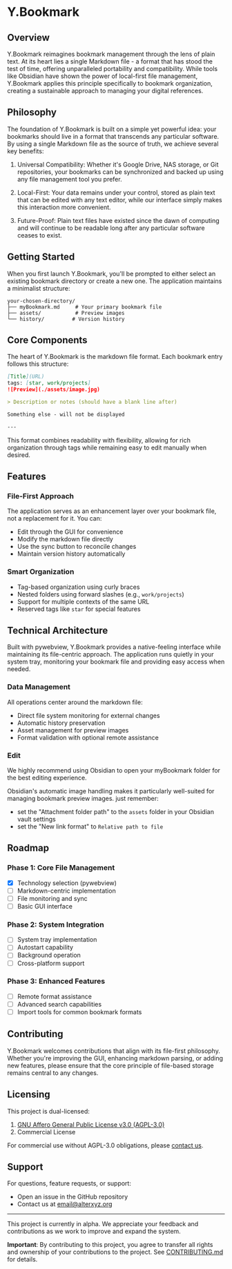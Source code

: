 # Y.Bookmark

## Overview

Y.Bookmark reimagines bookmark management through the lens of plain text. At its heart lies a single Markdown file - a format that has stood the test of time, offering unparalleled portability and compatibility. While tools like Obsidian have shown the power of local-first file management, Y.Bookmark applies this principle specifically to bookmark organization, creating a sustainable approach to managing your digital references.

## Philosophy

The foundation of Y.Bookmark is built on a simple yet powerful idea: your bookmarks should live in a format that transcends any particular software. By using a single Markdown file as the source of truth, we achieve several key benefits:

1. Universal Compatibility: Whether it's Google Drive, NAS storage, or Git repositories, your bookmarks can be synchronized and backed up using any file management tool you prefer.

2. Local-First: Your data remains under your control, stored as plain text that can be edited with any text editor, while our interface simply makes this interaction more convenient.

3. Future-Proof: Plain text files have existed since the dawn of computing and will continue to be readable long after any particular software ceases to exist.

## Getting Started

When you first launch Y.Bookmark, you'll be prompted to either select an existing bookmark directory or create a new one. The application maintains a minimalist structure:

```plaintext
your-chosen-directory/
├── myBookmark.md     # Your primary bookmark file
├── assets/           # Preview images
└── history/         # Version history
```

## Core Components

The heart of Y.Bookmark is the markdown file format. Each bookmark entry follows this structure:

```markdown
[Title](URL)
tags: [star, work/projects]
![Preview](./assets/image.jpg)

> Description or notes (should have a blank line after)

Something else - will not be displayed

---
```

This format combines readability with flexibility, allowing for rich organization through tags while remaining easy to edit manually when desired.

## Features

### File-First Approach

The application serves as an enhancement layer over your bookmark file, not a replacement for it. You can:

- Edit through the GUI for convenience
- Modify the markdown file directly
- Use the sync button to reconcile changes
- Maintain version history automatically

### Smart Organization

- Tag-based organization using curly braces
- Nested folders using forward slashes (e.g., `work/projects`)
- Support for multiple contexts of the same URL
- Reserved tags like `star` for special features

## Technical Architecture

Built with pywebview, Y.Bookmark provides a native-feeling interface while maintaining its file-centric approach. The application runs quietly in your system tray, monitoring your bookmark file and providing easy access when needed.

### Data Management

All operations center around the markdown file:

- Direct file system monitoring for external changes
- Automatic history preservation
- Asset management for preview images
- Format validation with optional remote assistance

### Edit

We highly recommend using Obsidian to open your myBookmark folder for the best editing experience.

Obsidian's automatic image handling makes it particularly well-suited for managing bookmark preview images.
just remember:

- set the "Attachment folder path" to the `assets` folder in your Obsidian vault settings
- set the "New link format" to `Relative path to file`

## Roadmap

### Phase 1: Core File Management

- [x] Technology selection (pywebview)
- [ ] Markdown-centric implementation
- [ ] File monitoring and sync
- [ ] Basic GUI interface

### Phase 2: System Integration

- [ ] System tray implementation
- [ ] Autostart capability
- [ ] Background operation
- [ ] Cross-platform support

### Phase 3: Enhanced Features

- [ ] Remote format assistance
- [ ] Advanced search capabilities
- [ ] Import tools for common bookmark formats

## Contributing

Y.Bookmark welcomes contributions that align with its file-first philosophy. Whether you're improving the GUI, enhancing markdown parsing, or adding new features, please ensure that the core principle of file-based storage remains central to any changes.

## Licensing

This project is dual-licensed:

1. [GNU Affero General Public License v3.0 (AGPL-3.0)](LICENSE)
2. Commercial License

For commercial use without AGPL-3.0 obligations, please [contact us](mailto:email@alterxyz.org).

## Support

For questions, feature requests, or support:

- Open an issue in the GitHub repository
- Contact us at [email@alterxyz.org](mailto:email@alterxyz.org)

---

This project is currently in alpha. We appreciate your feedback and contributions as we work to improve and expand the system.

**Important**: By contributing to this project, you agree to transfer all rights and ownership of your contributions to the project. See [CONTRIBUTING.md](CONTRIBUTING.md) for details.
